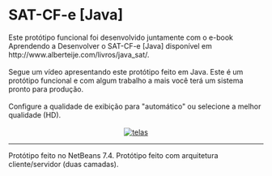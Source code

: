 <html>
						<h1>SAT-CF-e [Java]</h1>
	Este protótipo funcional foi desenvolvido juntamente com o e-book Aprendendo a Desenvolver o SAT-CF-e [Java] disponível em http://www.alberteije.com/livros/java_sat/. 
						<br />
						<br />
						Segue um vídeo apresentando este protótipo feito em Java.
            Este é um protótipo funcional e com algum trabalho a mais você terá um sistema pronto para produção.
						<br />
						<br />
						Configure a qualidade de exibição para "automático" ou selecione a melhor qualidade (HD).
						<br />
						<br />
							<center>	
								<a href="https://www.youtube.com/embed/JNmRIfzAe9o?rel=0">
									<img src="https://img.youtube.com/vi/JNmRIfzAe9o/maxresdefault.jpg" alt="telas" /> </a>
				</center>
							<hr />
						Protótipo feito no NetBeans 7.4. Protótipo feito com arquitetura cliente/servidor (duas camadas).
</html>
